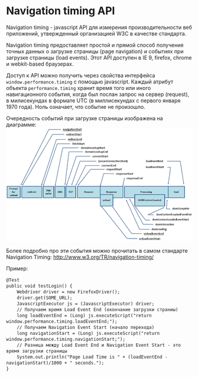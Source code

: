 # Navigation timing API
Navigation timing - javascript API для измерения производительности веб приложений, утвержденный организацией W3C в качестве стандарта.

Navigation timing предоставляет простой и прямой способ получения точных данных о загрузке страницы (page navigation) и событиях при загрузке страницы (load events). Этот API доступен в IE 9, firefox, chrome и webkit-based браузерах.

Доступ к API можно получить через свойства интерфейса <code>window.performance.timing</code> с помощью javascript. Каждый атрибут объекта <code>performance.timing</code> хранит время того или иного навигационного события, когда был послан запрос на сервер (request), в милисекундах в формате UTC (в миллисекундах с первого января 1970 года). Ноль означает, что событие не произошло.

Очередность событий при загрузке страницы изображена на диаграмме:
![](/resources/NavigationAPI.png)

Более подробно про эти события можно прочитать в самом стандарте Navigation Timing: http://www.w3.org/TR/navigation-timing/

Пример:
```
@Test
public void testLogin() {
    Webdriver driver = new FirefoxDriver();
    driver.get(SOME_URL);
    JavascriptExecutor js = (JavascriptExecutor) driver;
    // Получаем время Load Event End (окончание загрузки страниы)
    long loadEventEnd = (Long) js.executeScript("return window.performance.timing.loadEventEnd;");
    // Получаем Navigation Event Start (начало перехода)
    long navigationStart = (Long) js.executeScript("return window.performance.timing.navigationStart;");
    // Разница между Load Event End и Navigation Event Start - это время загрузки страницы
    System.out.println("Page Load Time is " + (loadEventEnd - navigationStart)/1000 + " seconds.");
}
```


